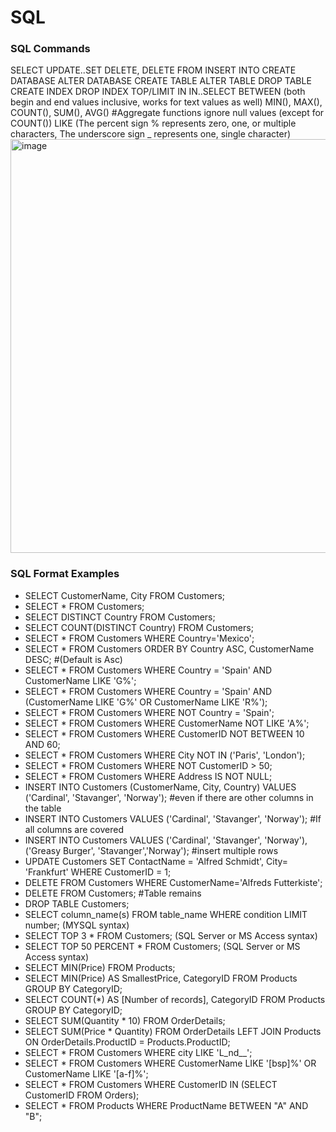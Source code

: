 # SQL
### SQL Commands
SELECT 
UPDATE..SET
DELETE, DELETE FROM
INSERT INTO
CREATE DATABASE 
ALTER DATABASE 
CREATE TABLE
ALTER TABLE 
DROP TABLE
CREATE INDEX 
DROP INDEX
TOP/LIMIT
IN
IN..SELECT
BETWEEN (both begin and end values inclusive, works for text values as well)
MIN(), MAX(), COUNT(), SUM(), AVG()  #Aggregate functions ignore null values (except for COUNT())
LIKE (The percent sign % represents zero, one, or multiple characters, The underscore sign _ represents one, single character)
<img width="662" alt="image" src="https://github.com/user-attachments/assets/d64f23b7-1079-4f72-aa7f-ca4023b7749d" />



### SQL Format Examples
* SELECT CustomerName, City FROM Customers;
* SELECT * FROM Customers;
* SELECT DISTINCT Country FROM Customers;
* SELECT COUNT(DISTINCT Country) FROM Customers;
* SELECT * FROM Customers WHERE Country='Mexico';
* SELECT * FROM Customers ORDER BY Country ASC, CustomerName DESC; #(Default is Asc)
* SELECT * FROM Customers WHERE Country = 'Spain' AND CustomerName LIKE 'G%';
* SELECT * FROM Customers WHERE Country = 'Spain' AND (CustomerName LIKE 'G%' OR CustomerName LIKE 'R%');
* SELECT * FROM Customers WHERE NOT Country = 'Spain';
* SELECT * FROM Customers WHERE CustomerName NOT LIKE 'A%';
* SELECT * FROM Customers WHERE CustomerID NOT BETWEEN 10 AND 60;
* SELECT * FROM Customers WHERE City NOT IN ('Paris', 'London');
* SELECT * FROM Customers WHERE NOT CustomerID > 50;
* SELECT * FROM Customers WHERE Address IS NOT NULL;
* INSERT INTO Customers (CustomerName, City, Country) VALUES ('Cardinal', 'Stavanger', 'Norway'); #even if there are other columns in the table
* INSERT INTO Customers VALUES ('Cardinal', 'Stavanger', 'Norway'); #If all columns are covered
* INSERT INTO Customers VALUES ('Cardinal', 'Stavanger', 'Norway'),('Greasy Burger', 'Stavanger','Norway'); #insert multiple rows
* UPDATE Customers SET ContactName = 'Alfred Schmidt', City= 'Frankfurt' WHERE CustomerID = 1;
* DELETE FROM Customers WHERE CustomerName='Alfreds Futterkiste';
* DELETE FROM Customers; #Table remains
* DROP TABLE Customers;
* SELECT column_name(s) FROM table_name WHERE condition LIMIT number; (MYSQL syntax)
* SELECT TOP 3 * FROM Customers; (SQL Server or MS Access syntax)
* SELECT TOP 50 PERCENT * FROM Customers; (SQL Server or MS Access syntax)
* SELECT MIN(Price) FROM Products;
* SELECT MIN(Price) AS SmallestPrice, CategoryID FROM Products GROUP BY CategoryID;
* SELECT COUNT(*) AS [Number of records], CategoryID FROM Products GROUP BY CategoryID;
* SELECT SUM(Quantity * 10) FROM OrderDetails;
* SELECT SUM(Price * Quantity) FROM OrderDetails LEFT JOIN Products ON OrderDetails.ProductID = Products.ProductID;
* SELECT * FROM Customers WHERE city LIKE 'L_nd__';
* SELECT * FROM Customers WHERE CustomerName LIKE '[bsp]%' OR CustomerName LIKE '[a-f]%';
* SELECT * FROM Customers WHERE CustomerID IN (SELECT CustomerID FROM Orders);
* SELECT * FROM Products WHERE ProductName BETWEEN "A" AND "B";


